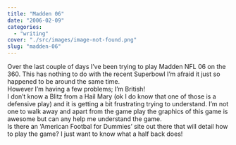```yaml
---
title: "Madden 06"
date: "2006-02-09"
categories: 
  - "writing"
cover: "./src/images/image-not-found.png"
slug: "madden-06"
---
```


Over the last couple of days I’ve been trying to play Madden NFL 06 on the 360. This has nothing to do with the recent Superbowl I’m afraid it just so happened to be around the same time.  
However I’m having a few problems; I’m British!  
I don’t know a Blitz from a Hail Mary (ok I do know that one of those is a defensive play) and it is getting a bit frustrating trying to understand. I’m not one to walk away and apart from the game play the graphics of this game is awesome but can any help me understand the game.  
Is there an ‘American Footbal for Dummies’ site out there that will detail how to play the game? I just want to know what a half back does!
